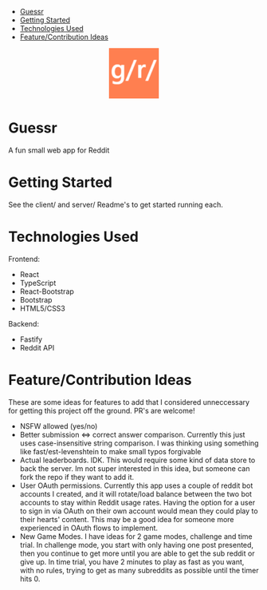 - [Guessr](#guessr)
- [Getting Started](#getting-started)
- [Technologies Used](#technologies-used)
- [Feature/Contribution Ideas](#featurecontribution-ideas)

<p align="center">
    <img id="image" src="./logo.png" width="20%">
</p>

# Guessr
A fun small web app for Reddit

# Getting Started
See the client/ and server/ Readme's to get started running each.

# Technologies Used
Frontend:
- React
- TypeScript
- React-Bootstrap
- Bootstrap
- HTML5/CSS3

Backend:
- Fastify
- Reddit API

# Feature/Contribution Ideas

These are some ideas for features to add that I considered unneccessary for getting this project off the ground. PR's are welcome!

- NSFW allowed (yes/no)
- Better submission <=> correct answer comparison. Currently this just uses case-insensitive string comparison. I was thinking using something like fast/est-levenshtein to make small typos forgivable
- Actual leaderboards. IDK. This would require some kind of data store to back the server. Im not super interested in this idea, but someone can fork the repo if they want to add it. 
- User OAuth permissions. Currently this app uses a couple of reddit bot accounts I created, and it will rotate/load balance between the two bot accounts to stay within Reddit usage rates. Having the option for a user to sign in via OAuth on their own account would mean they could play to their hearts' content. This may be a good idea for someone more experienced in OAuth flows to implement. 
- New Game Modes. I have ideas for 2 game modes, challenge and time trial. In challenge mode, you start with only having one post presented, then you continue to get more until you are able to get the sub reddit or give up. In time trial, you have 2 minutes to play as fast as you want, with no rules, trying to get as many subreddits as possible until the timer hits 0. 
